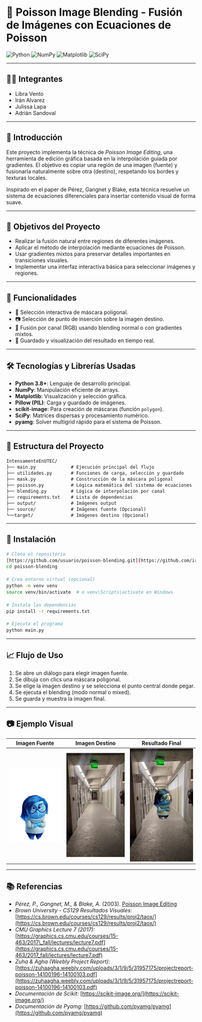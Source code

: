 # 🧪 Poisson Image Blending - Fusión de Imágenes con Ecuaciones de Poisson

![Python](https://img.shields.io/badge/Python-3776AB?style=for-the-badge\&logo=python\&logoColor=white) ![NumPy](https://img.shields.io/badge/Numpy-013243?style=for-the-badge\&logo=numpy\&logoColor=white) ![Matplotlib](https://img.shields.io/badge/Matplotlib-11557c?style=for-the-badge\&logo=matplotlib\&logoColor=white) ![SciPy](https://img.shields.io/badge/SciPy-8CAAE6?style=for-the-badge\&logo=scipy\&logoColor=white)

---

## 👩‍💻 Integrantes

* Libra Vento
* Irán Alvarez
* Julissa Lapa
* Adrián Sandoval

---

## 📌 Introducción

Este proyecto implementa la técnica de *Poisson Image Editing*, una herramienta de edición gráfica basada en la interpolación guiada por gradientes. El objetivo es copiar una región de una imagen (fuente) y fusionarla naturalmente sobre otra (destino), respetando los bordes y texturas locales.

Inspirado en el paper de Pérez, Gangnet y Blake, esta técnica resuelve un sistema de ecuaciones diferenciales para insertar contenido visual de forma suave.

---

## 🎯 Objetivos del Proyecto

* Realizar la fusión natural entre regiones de diferentes imágenes.
* Aplicar el método de interpolación mediante ecuaciones de Poisson.
* Usar gradientes mixtos para preservar detalles importantes en transiciones visuales.
* Implementar una interfaz interactiva básica para seleccionar imágenes y regiones.

---

## 🚀 Funcionalidades

* 📌 Selección interactiva de máscara poligonal.
* 📷 Selección de punto de inserción sobre la imagen destino.
* 🎨 Fusión por canal (RGB) usando blending normal o con gradientes mixtos.
* 💾 Guardado y visualización del resultado en tiempo real.

---

## 🛠️ Tecnologías y Librerías Usadas

* **Python 3.8+**: Lenguaje de desarrollo principal.
* **NumPy**: Manipulación eficiente de arrays.
* **Matplotlib**: Visualización y selección gráfica.
* **Pillow (PIL)**: Carga y guardado de imágenes.
* **scikit-image**: Para creación de máscaras (función `polygon`).
* **SciPy**: Matrices dispersas y procesamiento numérico.
* **pyamg**: Solver multigrid rápido para el sistema de Poisson.

---

## 📂 Estructura del Proyecto

```
IntensamenteEnUTEC/
├── main.py             # Ejecución principal del flujo
├── utilidades.py       # Funciones de carga, selección y guardado
├── mask.py             # Construcción de la máscara poligonal
├── poisson.py          # Lógica matemática del sistema de ecuaciones
├── blending.py         # Lógica de interpolación por canal
├── requirements.txt    # Lista de dependencias
├── output/             # Imágenes output  
├── source/             # Imágenes fuente (Opcional)
└──target/              # Imágenes destino (Opcional)
```

---

## 🔧 Instalación

```bash
# Clona el repositorio
[https://github.com/usuario/poisson-blending.git](https://github.com/iranalvarez27/IntensamenteEnUTEC.git)
cd poisson-blending

# Crea entorno virtual (opcional)
python -m venv venv
source venv/bin/activate  # o venv\Scripts\activate en Windows

# Instala las dependencias
pip install -r requirements.txt

# Ejecuta el programa
python main.py
```

---

## 📈 Flujo de Uso

1. Se abre un diálogo para elegir imagen fuente.
2. Se dibuja con clics una máscara poligonal.
3. Se elige la imagen destino y se selecciona el punto central donde pegar.
4. Se ejecuta el blending (modo normal o mixed).
5. Se guarda y muestra la imagen final.

---

## 📷 Ejemplo Visual

| Imagen Fuente                     | Imagen Destino                    | Resultado Final                                |
| --------------------------------- | --------------------------------- | ---------------------------------------------- |
| ![](source/src_sadness.jpg) | ![](target/trg_ejemplo.jpg) | ![](output/resultado_poisson_normal.png) |

---

## 📚 Referencias

* *Pérez, P., Gangnet, M., & Blake, A.* (2003). [Poisson Image Editing](https://dl.acm.org/doi/10.1145/1201775.882269)
* *Brown University - CS129 Resultados Visuales:* [https://cs.brown.edu/courses/cs129/results/proj2/taox/](https://cs.brown.edu/courses/cs129/results/proj2/taox/)
* *CMU Graphics Lecture 7 (2017):* [https://graphics.cs.cmu.edu/courses/15-463/2017\_fall/lectures/lecture7.pdf](https://graphics.cs.cmu.edu/courses/15-463/2017_fall/lectures/lecture7.pdf)
* *Zuha & Agha (Weebly Project Report):* [https://zuhaagha.weebly.com/uploads/3/1/9/5/31957175/projectreport-poisson-14100196-14100103.pdf](https://zuhaagha.weebly.com/uploads/3/1/9/5/31957175/projectreport-poisson-14100196-14100103.pdf)
* *Documentación de Scikit:* [https://scikit-image.org/](https://scikit-image.org/)
* *Documentación de Pyamg:* [https://github.com/pyamg/pyamg](https://github.com/pyamg/pyamg)
